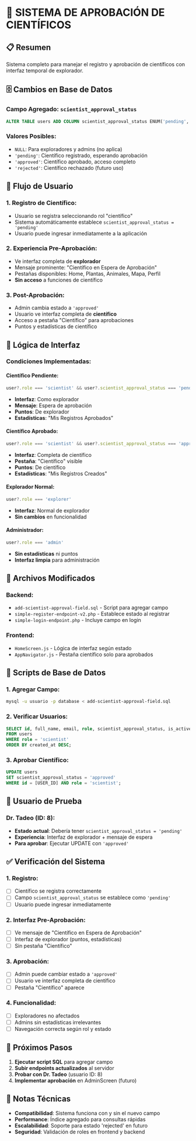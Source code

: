 # 🧪 SISTEMA DE APROBACIÓN DE CIENTÍFICOS

## 📋 Resumen
Sistema completo para manejar el registro y aprobación de científicos con interfaz temporal de explorador.

## 🗄️ Cambios en Base de Datos

### Campo Agregado: `scientist_approval_status`
```sql
ALTER TABLE users ADD COLUMN scientist_approval_status ENUM('pending', 'approved', 'rejected') NULL DEFAULT NULL AFTER role;
```

### Valores Posibles:
- `NULL`: Para exploradores y admins (no aplica)
- `'pending'`: Científico registrado, esperando aprobación
- `'approved'`: Científico aprobado, acceso completo
- `'rejected'`: Científico rechazado (futuro uso)

## 🔄 Flujo de Usuario

### 1. Registro de Científico:
- Usuario se registra seleccionando rol "científico"
- Sistema automáticamente establece `scientist_approval_status = 'pending'`
- Usuario puede ingresar inmediatamente a la aplicación

### 2. Experiencia Pre-Aprobación:
- Ve interfaz completa de **explorador**
- Mensaje prominente: "Científico en Espera de Aprobación"
- Pestañas disponibles: Home, Plantas, Animales, Mapa, Perfil
- **Sin acceso** a funciones de científico

### 3. Post-Aprobación:
- Admin cambia estado a `'approved'`
- Usuario ve interfaz completa de **científico**
- Acceso a pestaña "Científico" para aprobaciones
- Puntos y estadísticas de científico

## 🎯 Lógica de Interfaz

### Condiciones Implementadas:

#### Científico Pendiente:
```javascript
user?.role === 'scientist' && user?.scientist_approval_status === 'pending'
```
- **Interfaz**: Como explorador
- **Mensaje**: Espera de aprobación
- **Puntos**: De explorador
- **Estadísticas**: "Mis Registros Aprobados"

#### Científico Aprobado:
```javascript
user?.role === 'scientist' && user?.scientist_approval_status === 'approved'
```
- **Interfaz**: Completa de científico
- **Pestaña**: "Científico" visible
- **Puntos**: De científico
- **Estadísticas**: "Mis Registros Creados"

#### Explorador Normal:
```javascript
user?.role === 'explorer'
```
- **Interfaz**: Normal de explorador
- **Sin cambios** en funcionalidad

#### Administrador:
```javascript
user?.role === 'admin'
```
- **Sin estadísticas** ni puntos
- **Interfaz limpia** para administración

## 📁 Archivos Modificados

### Backend:
- `add-scientist-approval-field.sql` - Script para agregar campo
- `simple-register-endpoint-v2.php` - Establece estado al registrar
- `simple-login-endpoint.php` - Incluye campo en login

### Frontend:
- `HomeScreen.js` - Lógica de interfaz según estado
- `AppNavigator.js` - Pestaña científico solo para aprobados

## 🔧 Scripts de Base de Datos

### 1. Agregar Campo:
```bash
mysql -u usuario -p database < add-scientist-approval-field.sql
```

### 2. Verificar Usuarios:
```sql
SELECT id, full_name, email, role, scientist_approval_status, is_active 
FROM users 
WHERE role = 'scientist' 
ORDER BY created_at DESC;
```

### 3. Aprobar Científico:
```sql
UPDATE users 
SET scientist_approval_status = 'approved' 
WHERE id = [USER_ID] AND role = 'scientist';
```

## 🧪 Usuario de Prueba

### Dr. Tadeo (ID: 8):
- **Estado actual**: Debería tener `scientist_approval_status = 'pending'`
- **Experiencia**: Interfaz de explorador + mensaje de espera
- **Para aprobar**: Ejecutar UPDATE con `'approved'`

## ✅ Verificación del Sistema

### 1. Registro:
- [ ] Científico se registra correctamente
- [ ] Campo `scientist_approval_status` se establece como `'pending'`
- [ ] Usuario puede ingresar inmediatamente

### 2. Interfaz Pre-Aprobación:
- [ ] Ve mensaje de "Científico en Espera de Aprobación"
- [ ] Interfaz de explorador (puntos, estadísticas)
- [ ] Sin pestaña "Científico"

### 3. Aprobación:
- [ ] Admin puede cambiar estado a `'approved'`
- [ ] Usuario ve interfaz completa de científico
- [ ] Pestaña "Científico" aparece

### 4. Funcionalidad:
- [ ] Exploradores no afectados
- [ ] Admins sin estadísticas irrelevantes
- [ ] Navegación correcta según rol y estado

## 🎯 Próximos Pasos

1. **Ejecutar script SQL** para agregar campo
2. **Subir endpoints actualizados** al servidor
3. **Probar con Dr. Tadeo** (usuario ID: 8)
4. **Implementar aprobación** en AdminScreen (futuro)

## 📝 Notas Técnicas

- **Compatibilidad**: Sistema funciona con y sin el nuevo campo
- **Performance**: Índice agregado para consultas rápidas
- **Escalabilidad**: Soporte para estado 'rejected' en futuro
- **Seguridad**: Validación de roles en frontend y backend
